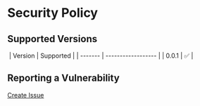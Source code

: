 # Security Policy

## Supported Versions

​
| Version | Supported |
| ------- | ------------------ |
| 0.0.1 | :white_check_mark: |
​

## Reporting a Vulnerability

[Create Issue](https://github.com/gregoranders/ts-github-tools/issues/new?labels=bug&template=bug_report.md&title=Security+Issue)
